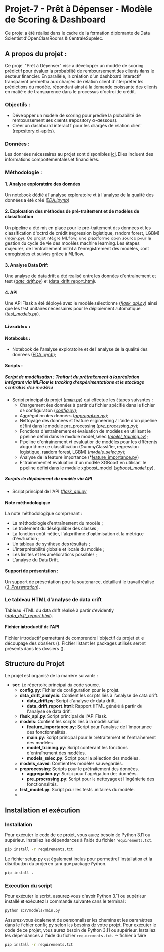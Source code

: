 # Projet-7 - Prêt à Dépenser - Modèle de Scoring & Dashboard

Ce projet a été réalisé dans le cadre de la formation diplomante de Data Scientist d'OpenClassRooms & CentraleSupelec.

## A propos du projet : 
Ce projet "Prêt à Dépenser" vise à développer un modèle de scoring prédictif pour évaluer la probabilité de remboursement des clients dans le secteur financier. En parallèle, la création d'un dashboard interactif transparent permettra aux chargés de relation client d'interpréter les prédictions du modèle, répondant ainsi à la demande croissante des clients en matière de transparence dans le processus d'octroi de crédit.

### Objectifs : 
- Développer un modèle de scoring pour prédire la probabilité de remboursement des clients (repository ci-dessous).
- Créer un dashboard interactif pour les chargés de relation client ([repository ci-après](https://github.com/Emeline2104/Projet-7-Dashboard)).
  
### Données : 
Les données nécessaires au projet sont disponibles [ici](https://www.kaggle.com/c/home-credit-default-risk/data).
Elles incluent des informations comportementales et financières.

### Méthodologie : 
#### 1. Analyse exploratoire des données
Un notebook dédié à l'analyse exploratoire et à l'analyse de la qualité des données a été créé ([*EDA.ipynb*](https://github.com/Emeline2104/Projet-7-Models-API/blob/main/notebook/EDA.ipynb)).
#### 2. Exploration des méthodes de pré-traitement et de modèles de classification
Un pipeline a été mis en place pour le pré-traitement des données et les classification d'octroi de crédit (regression logistique, random forest, LGBM) ([*main.py*](https://github.com/Emeline2104/Projet-7-Models-API/tree/main/scr)).
Ce projet intègre MLflow, une plateforme open source pour la gestion du cycle de vie des modèles machine learning. Les étapes majeures, de l'entraînement initial à l'enregistrement des modèles, sont enregistrées et suivies grâce à MLflow. 
#### 3. Analyse Data Drift
Une analyse de data drift a été réalisé entre les données d'entrainement et test ([*data_drift.py*](https://github.com/Emeline2104/Projet-7-Models-API/blob/main/scr/data_drift_analysis/data_drift.py)) et ([data_drift_report.html](https://github.com/Emeline2104/Projet-7-Models-API/blob/main/scr/data_drift_analysis/data_drift_report.html)).
#### 4. API
Une API Flask a été déployé avec le modèle sélectionné ([*flask_api.py*](https://github.com/Emeline2104/Projet-7-Models-API/blob/main/scr/flask_api.py)) ainsi que les test unitaires nécessaires pour le déploiement automatique ([*test_models.py*](https://github.com/Emeline2104/Projet-7-Models-API/blob/main/scr/test_model.py)).

### Livrables : 

#### Notebooks :
- Notebook de l'analyse exploratoire et de l'analyse de la qualité des données ([EDA.ipynb](https://github.com/Emeline2104/Projet-7-Models-API/blob/main/notebook/EDA.ipynb)); 
  
#### Scripts : 
##### Script de modélisation : Traitant du prétraitement à la prédiction intégrant via MLFlow le tracking d’expérimentations et le stockage centralisé des modèles
- Script principal du projet (*[main.py](https://github.com/Emeline2104/Projet-7-Models-API/blob/main/scr/models/main.py)*) qui effectue les étapes suivantes :
  - Chargement des données à partir du fichier spécifié dans le fichier de configuration (*[config.py](https://github.com/Emeline2104/Projet-7-Models-API/blob/main/scr/config.py)*);
  - Aggrégation des données (*[aggregation.py](https://github.com/Emeline2104/Projet-7-Models-API/blob/main/scr/preprocessing/aggregation.py)*);
  - Nettoyage des données et feature engineering à l'aide d'un pipeline défini dans le module pre_processing (*[pre_processing.py]([https://github.com/Emeline2104/Predictive_energy_consumption/blob/master/scr/preprocessing/data_cleaning.py](https://github.com/Emeline2104/Projet-7-Models-API/blob/main/scr/preprocessing/pre_processing.py))*);
  - Fonctions d'entraînement et évaluation de modèles en utilisant le pipeline défini dans le module model_selec (*[model_training.py](https://github.com/Emeline2104/Projet-7-Models-API/blob/main/scr/models/model_training.py)*);
  - Pipeline d'entrainement et évaluation de modèles pour les différents alogorithme de classification (DummyClassifier, regression logistique, random forest, LGBM) (*[models_selec.py](https://github.com/Emeline2104/Projet-7-Models-API/blob/main/scr/models/models_selec.py)*);
  - Analyse de la feature importance (*[feature_importance.py](https://github.com/Emeline2104/Projet-7-Models-API/blob/main/scr/models/feature_importance.py))
  - Entraînement et évaluation d'un modèle XGBoost en utilisant le pipeline défini dans le module xgboost_model (*[xgboost_model.py](https://github.com/Emeline2104/Predictive_energy_consumption/blob/master/scr/models/xgboost_model.py)*).

##### Scripts de déploiement du modèle via API 
- Script principal de l'API ([*flask_api.py*](https://github.com/Emeline2104/Projet-7-Models-API/blob/main/scr/flask_api.py)
  
#### Note méthodologique 
La note méthodologique comprenant : 
  - La méthodologie d'entraînement du modèle ; 
  - Le traitement du déséquilibre des classes ; 
  - La fonction coût métier, l'algorithme d'optimisation et la métrique d'évaluation ;
  - Un tableau de synthèse des résultats ; 
  - L’interprétabilité globale et locale du modèle ; 
  - Les limites et les améliorations possibles ; 
  - L’analyse du Data Drift. 

#### Support de présentation : 
Un support de présentation pour la soutenance, détaillant le travail réalisé (*[3_Presentation](https://github.com/Emeline2104/Predictive_energy_consumption/blob/master/Presentation.pdf)*).

### Le tableau HTML d’analyse de data drift 
Tableau HTML du data drift réalisé à partir d’evidently (*[data_drift_report.html](https://github.com/Emeline2104/Projet-7-Models-API/blob/main/scr/data_drift_analysis/data_drift_report.html)*).

#### Fichier introductif de l'API 
Fichier introductif permettant de comprendre l'objectif du projet et le découpage des dossiers (*[]()*).
Fichier listant les packages utilisés seront présents dans les dossiers (*[]()*).

## Structure du Projet

Le projet est organisé de la manière suivante :

- **scr**: Le répertoire principal du code source.
  - **config.py**: Fichier de configuration pour le projet.
  - **data_drift_analysis**: Contient les scripts liés à l'analyse de data drift.
    - **data_drift.py**: Script d'analyse de data drift.
    - **data_drift_report.html**: Rapport HTML généré à partir de l'analyse de data drift.
  - **flask_api.py**: Script principal de l'API Flask.
  - **models**: Contient les scripts liés à la modélisation.
    - **feature_importance.py**: Script pour l'analyse de l'importance des fonctionnalités.
    - **main.py**: Script principal pour le prétraitement et l'entraînement des modèles.
    - **model_training.py**: Script contenant les fonctions d'entraînement des modèles.
    - **models_selec.py**: Script pour la sélection des modèles.
  - **models_saved**: Contient les modèles sauvegardés.
  - **preprocessing**: Scripts pour le prétraitement des données.
    - **aggregation.py**: Script pour l'agrégation des données.
    - **pre_processing.py**: Script pour le nettoyage et l'ingénierie des fonctionnalités.
  - **test_model.py**: Script pour les tests unitaires du modèle.
  - 
## Installation et exécution 

### Installation

Pour exécuter le code de ce projet, vous aurez besoin de Python 3.11 ou supérieur. Installez les dépendances à l'aide du fichier `requirements.txt`.

```bash
pip install -r requirements.txt
```

Le fichier setup.py est également inclus pour permettre l'installation et la distribution du projet en tant que package Python.
```bash
pip install .
```

### Execution du script
Pour exécuter le script, assurez-vous d'avoir Python 3.11 ou supérieur installé et exécutez la commande suivante dans le terminal :

```bash
python scr/models/main.py
```
Assurez-vous également de personnaliser les chemins et les paramètres dans le fichier [config.py](https://github.com/Emeline2104/Predictive_energy_consumption/blob/master/scr/config.py) selon les besoins de votre projet.
Pour exécuter le code de ce projet, vous aurez besoin de Python 3.11 ou supérieur. Installez les dépendances à l'aide du fichier `requirements.txt`. -> fichier à faire

```bash
pip install -r requirements.txt
